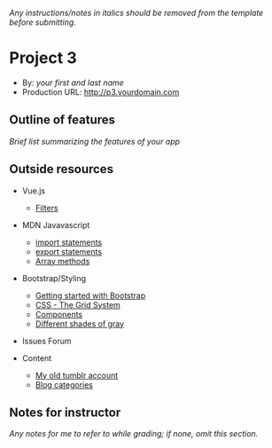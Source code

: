 *Any instructions/notes in italics should be removed from the template before submitting.* 

# Project 3
+ By: *your first and last name*
+ Production URL: <http://p3.yourdomain.com>


## Outline of features
*Brief list summarizing the features of your app*

## Outside resources
- Vue.js 
    - [Filters](https://vuejs.org/v2/guide/filters.html)

- MDN Javavascript
    - [import statements](https://developer.mozilla.org/en-US/docs/Web/JavaScript/Reference/Statements/import)
    - [export statements](https://developer.mozilla.org/en-US/docs/Web/JavaScript/Reference/Statements/export)
    - [Array methods](https://developer.mozilla.org/en-US/docs/Web/JavaScript/Reference/Global_Objects/Array)

- Bootstrap/Styling
    - [Getting started with Bootstrap](https://getbootstrap.com/docs/3.4/getting-started/)
    - [CSS - The Grid System](https://getbootstrap.com/docs/3.4/css/#grid)
    - [Components](https://getbootstrap.com/docs/3.4/components/)
    - [Different shades of gray](https://www.colorhexa.com/d3d3d3#:~:targetText=%23d3d3d3%20Color%20Information&targetText=In%20a%20RGB%20color%20space,and%20a%20lightness%20of%2082.7%25.)

- Issues Forum

- Content 
    - [My old tumblr account](https://spraysomegrace.tumblr.com/)
    - [Blog categories](https://bitrebels.com/social/most-popular-blog-categories-google/)

## Notes for instructor
*Any notes for me to refer to while grading; if none, omit this section.*